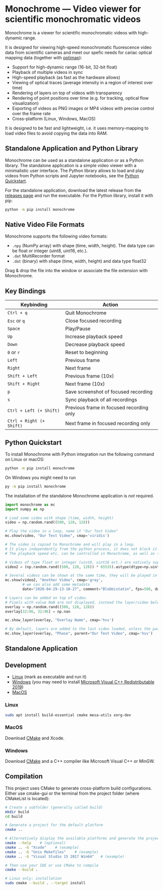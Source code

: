 # Monochrome — Video viewer for scientific monochromatic videos

Monochrome is a viewer for scientific monochromatic videos with high-dynamic range.

It is designed for viewing high-speed monochromatic fluorescence video data from scientific cameras and meet our spefic needs for cariac optical mapping data (together with [optimap](https://github.com/cardiacvision/optimap)):
* Support for high-dynamic range (16-bit, 32-bit float)
* Playback of multiple videos in sync
* High-speed playback (as fast as the hardware allows)
* Viewing of optical traces (average intensity in a region of interest over time)
* Rendering of layers on top of videos with transparency
* Rendering of point positions over time (e.g. for tracking, optical flow visualization)
* Exporting of videos as PNG images or MP4 videos with precise control over the frame rate
* Cross-platform (Linux, Windows, MacOS)

It is designed to be fast and lightweight, i.e. it uses memory-mapping to load video files to avoid copying the data into RAM. 

## Standalone Application and Python Library

Monochrome can be used as a standalone application or as a Python library. The standalone application is a simple video viewer with a minimalistic user interface. The Python library allows to load and play videos from Python scripts and Jupyter notebooks, see the [Python Quickstart](#python-quickstart).

For the standalone application, download the latest release from the [releases page](https://github.com/sitic/monochrome/-/releases) and run the executable. For the Python library, install it with pip:

```bash
python -m pip install monochrome
```

## Native Video File Formats
Monochrome supports the following video formats:

* `.npy` (NumPy array) with shape (time, width, height). The data type can be float or integer (uint8, uint16, etc.).
* `.dat` MultiRecorder format
* `.dat` (binary) with shape (time, width, height) and data type float32

Drag & drop the file into the window or associate the file extension with Monochrome.

## Key Bindings

| Keybinding | Action |
| --- | --- |
| `Ctrl + q` | Quit Monochrome |
| `Esc` or `q` | Close focused recording |
| `Space` | Play/Pause |
| `Up` | Increase playback speed |
| `Down` | Decrease playback speed |
| `0` or `r` | Reset to beginning |
| `Left` | Previous frame |
| `Right` | Next frame |
| `Shift + Left` | Previous frame (10x) |
| `Shift + Right` | Next frame (10x) |
| `p` | Save screenshot of focused recording |
| `s` | Sync playback of all recordings |
| `Ctrl + Left (+ Shift)` | Previous frame in focused recording only |
| `Ctrl + Right (+ Shift)` | Next frame in focused recording only |

## Python Quickstart

To install Monochrome with Python integration run the following command on Linux or macOS:
```bash
python -m pip install monochrome
```
On Windows you might need to run
```bash
py -m pip install monochrome
```
The installation of the standalone Monochrome application is *not* required.


```python
import monochrome as mc
import numpy as np

# Load some video with shape (time, width, height)
video = np.random.rand((500, 128, 128))

# Play the video in a loop, name it "Our Test Video"
mc.show(video, "Our Test Video", cmap='viridis')

# The video is copied to Monochrome and will play in a loop.
# It plays independently from the python process, it does not block it.
# The playback speed etc. can be controlled in Monochrome, as well as the export as png images or as mp4 video

# Videos of type float or integer (uint8, uint16 ect.) are natively supported by Monochrome
video2 = (np.random.rand((500, 128, 128)) * 65535).astype(dtype=np.uint16)

# Several videos can be shown at the same time, they will be played in sync if they have the same length
mc.show(video2, "Another Video", cmap='gray',
        # we can also add some metadata
        date="2020-04-29-13-10-27", comment="Blebbistatin", fps=500, duration_seconds=30)

# Layers can be added on top of video.
# Pixels with value NaN are not displayed, instead the layer/video below is shown
overlay = np.random.rand((500, 128, 128))
overlay[32:96, 32:96] = np.nan

mc.show_layer(overlay, "Overlay Name", cmap='hsv')

# By default, layers are added to the last video loaded, unless the parent name is specified.
mc.show_layer(overlay, "Phase", parent="Our Test Video", cmap='hsv')

```

## Standalone Application
## Development
* [Linux](https://gitlab.com/cardiac-vision/monochrome/builds/artifacts/master/file/build/Monochrome.AppImage?job=gcc%20Release)
  (mark as executable and run it)
* [Windows](https://gitlab.gwdg.de/lebert/monochrome/builds/artifacts/master/file/build/Release/Monochrome.exe?job=windows%20Release)
  (you may need to install [Microsoft Visual C++ Redistributable 2019](https://aka.ms/vs/16/release/vc_redist.x86.exe))
* [MacOS](https://gitlab.com/cardiac-vision/monochrome/builds/artifacts/master/file/dist/Monochrome-0.1.0-Darwin.dmg?job=macos)


### Linux

```bash
sudo apt install build-essential cmake mesa-utils xorg-dev
```

### MacOS

Download [CMake](https://cmake.org/download/) and Xcode.

### Windows

Download [CMake](https://cmake.org/) and a C++ compiler like Microsoft Visual C++ or MinGW.

## Compilation

This project uses CMake to generate cross-platform build configurations. Either use cmake-gui or the terminal from the project folder (where CMakeList is located):

```bash
# Create a subfolder (generally called build)
mkdir build
cd build

# Generate a project for the default platform
cmake ..

# Alternatively display the available platforms and generate the project for the platform of your choice
cmake --help    # (optional)
cmake .. -G "Xcode"    # (example)
cmake .. -G "Unix Makefiles"    # (example)
cmake .. -G "Visual Studio 15 2017 Win64"   # (example)

# Then use your IDE or use CMake to compile
cmake --build .

# Linux only: installation
sudo cmake --build . --target install
```
